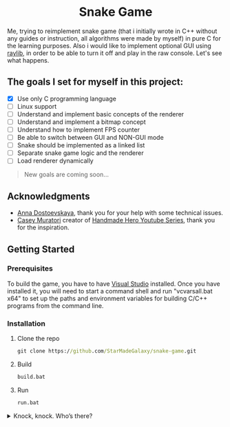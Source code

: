 <h1 align="center">Snake Game</h1>

   Me, trying to reimplement snake game (that i initially wrote in C++ without any guides or instruction, all algorithms were made by myself) in pure C for the learning purposes. Also i would like to implement optional GUI using [raylib](https://github.com/raysan5/raylib), in order to be able to turn it off and play in the raw console. Let's see what happens.



## The goals I set for myself in this project:
- [x] Use only C programming language
- [ ] Linux support 
- [ ] Understand and implement basic concepts of the renderer
- [ ] Understand and implement a bitmap concept
- [ ] Understand how to implement FPS counter 
- [ ] Be able to switch between GUI and NON-GUI mode
- [ ] Snake should be implemented as a linked list
- [ ] Separate snake game logic and the renderer
- [ ] Load renderer dynamically
> New goals are coming soon...


## Acknowledgments
- [Anna Dostoevskaya](https://github.com/annaDostoevskaya), thank you for your help with some technical issues.
- [Casey Muratori](https://github.com/cmuratori) creator of [Handmade Hero Youtube Series](https://www.youtube.com/c/MollyRocket), thank you for the inspiration.

## Getting Started 
### Prerequisites

To build the game, you have to have [Visual Studio](https://visualstudio.microsoft.com/downloads) installed. Once you have installed it, you will need to start a command shell and run "vcvarsall.bat x64" to set up the paths and environment variables for building C/C++ programs from the command line.

### Installation
1. Clone the repo
   ```bat
   git clone https://github.com/StarMadeGalaxy/snake-game.git
   ```
2. Build
   ```bat
   build.bat
   ```
3. Run
   ```bat
   run.bat
   ```




<details>
   <summary>
      Knock, knock. Who’s there?
   </summary>
   <p>

### Hello! I'm snake from this game and I hope I will not be ashamed of the code in this repository...:smile::smile::smile:

:snake::snake::snake::snake::snake::snake::snake::snake::snake::snake::snake::snake::snake::snake::snake::snake::snake::snake::snake::snake::snake::snake::snake::snake::snake::snake::snake::snake::snake::snake::snake::snake::snake::snake::snake::snake::snake:

   <img src="https://clipartix.com/wp-content/uploads/2016/03/Snake-clip-art-free-clipart-images.jpeg" width="1000" height="300" alt="my banner">
</h1>
:snake::snake::snake::snake::snake::snake::snake::snake::snake::snake::snake::snake::snake::snake::snake::snake::snake::snake::snake::snake::snake::snake::snake::snake::snake::snake::snake::snake::snake::snake::snake::snake::snake::snake::snake::snake::snake:

```c++
   puts("I should be writing code instead of messing around with github readme formatting... What a shame...");
   std::string nastya_radkova = "Lovely girl";
```

</p>
</details>

